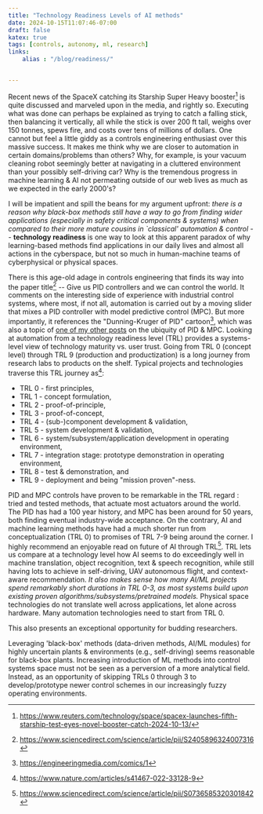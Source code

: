 ```yaml
---
title: "Technology Readiness Levels of AI methods"
date: 2024-10-15T11:07:46-07:00
draft: false
katex: true
tags: [controls, autonomy, ml, research]
links:
    alias : "/blog/readiness/"


---
```

Recent news of the SpaceX catching its Starship Super Heavy booster[^1] is quite discussed and marveled upon in the media, and rightly so.
Executing what was done can perhaps be explained as trying to catch a falling stick, then balancing it vertically, all while the stick is over 200 ft tall, weighs over 150 tonnes, spews fire, and costs over tens of millions of dollars.
One cannot but feel a little giddy as a controls engineering enthusiast over this massive success. 
It makes me think why we are closer to automation in certain domains/problems than others? Why, for example, is your vacuum cleaning robot seemingly better at navigating in a cluttered environment than your possibly self-driving car? Why is the tremendous progress in machine learning & AI not permeating outside of our web lives as much as we expected in the early 2000's?

I will be impatient and spill the beans for my argument upfront: *there is a reason why black-box methods still have a way to go from finding wider applications (especially in safety critical components & systems) when compared to their more mature cousins in `classical' automation & control --* **technology readiness** is one way to look at this apparent paradox of why learning-based methods find applications in our daily lives and almost all actions in the cyberspace, but not so much in human-machine teams of cyberphysical or physical spaces.

There is this age-old adage in controls engineering that finds its way into the paper title[^2] -- Give us PID controllers and we can control the world.
It comments on the interesting side of experience with industrial control systems, where most, if not all, automation is carried out by a moving slider that mixes a PID controller with model predictive control (MPC). But more importantly, it references the "Dunning-Kruger of PID" cartoon[^3], which was also a topic of [one of my other posts](/blog/split) on the ubiquity of PID & MPC.
Looking at automation from a technology readiness level (TRL) provides a systems-level view of technology maturity vs. user trust. Going from TRL 0 (concept level) through TRL 9 (production and productization) is a long journey from research labs to products on the shelf.
Typical projects and technologies traverse this TRL journey as[^5]: 
* TRL 0 - first principles,
* TRL 1 - concept formulation,
* TRL 2 - proof-of-principle,
* TRL 3 - proof-of-concept,
* TRL 4 - (sub-)component development & validation,
* TRL 5 - system development & validation,
* TRL 6 - system/subsystem/application development in operating environment,
* TRL 7 - integration stage: prototype demonstration in operating environment,
* TRL 8 - test & demonstration, and
* TRL 9 - deployment and being "mission proven"-ness.

PID and MPC controls have proven to be remarkable in the TRL regard : tried and tested methods, that actuate most actuators around the world.
The PID has had a 100 year history, and MPC has been around for 50 years, both finding eventual industry-wide acceptance. On the contrary, AI and machine learning methods have had a much shorter run from conceptualization (TRL 0) to promises of TRL 7-9 being around the corner.
I highly recommend an enjoyable read on future of AI through TRL[^4]. 
TRL lets us compare at a technology level how AI seems to do exceedingly well in machine translation, object recognition, text & speech recognition, while still having lots to achieve in self-driving, UAV autonomous flight, and context-aware recommendation.
*It also makes sense how many AI/ML projects spend remarkably short durations in TRL 0-3, as most systems build upon existing proven algorithms/subsystems/pretrained models.*
Physical space technologies do not translate well across applications, let alone across hardware.
Many automation technologies need to start from TRL 0.

This also presents an exceptional opportunity for budding researchers.

Leveraging 'black-box' methods (data-driven methods, AI/ML modules) for highly uncertain plants & environments (e.g., self-driving) seems reasonable for black-box plants. Increasing introduction of ML methods into control systems space must not be seen as a perversion of a more analytical field. Instead, as an opportunity of skipping TRLs 0 through 3 to develop/prototype newer control schemes in our increasingly fuzzy operating environments.



[^1]: https://www.reuters.com/technology/space/spacex-launches-fifth-starship-test-eyes-novel-booster-catch-2024-10-13/
[^2]: https://www.sciencedirect.com/science/article/pii/S2405896324007316
[^3]: https://engineeringmedia.com/comics/1
[^4]: https://www.sciencedirect.com/science/article/pii/S0736585320301842
[^5]: https://www.nature.com/articles/s41467-022-33128-9
